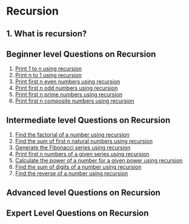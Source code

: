 # Recursion
## 1. What is recursion?

## Beginner level Questions on Recursion
1. [Print 1 to n using recursion](/Beginner/Print_1_to_N.cpp)
2. [Print n to 1 using recursion](/Beginner/Print_N_to_1.cpp)
3. [Print first n even numbers using recursion](/Beginner/Print_first_N_even_nos.cpp)
4. [Print first n odd numbers using recursion](/Beginner/Print_first_N_odd_nos.cpp)
5. [Print first n prime numbers using recursion]()
6. [Print first n composite numbers using recursion]()

## Intermediate level Questions on Recursion
1. [Find the factorial of a number using recursion]()
2. [Find the sum of first n natural numbers using recursion]()
3. [Generate the Fibonacci series using recursion]()
4. [Print first n numbers of a given series using recursion]()
5. [Calculate the power of a number for a given power using recursion]()
6. [Find the sum of digits of a number using recursion]()
7. [Find the reverse of a number using recursion]()

## Advanced level Questions on Recursion

## Expert Level Questions on Recursion
